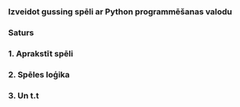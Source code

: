 ### Izveidot gussing spēli ar Python programmēšanas valodu

### Saturs

### 1. Aprakstīt spēli
### 2. Spēles loģika
### 3. Un t.t

